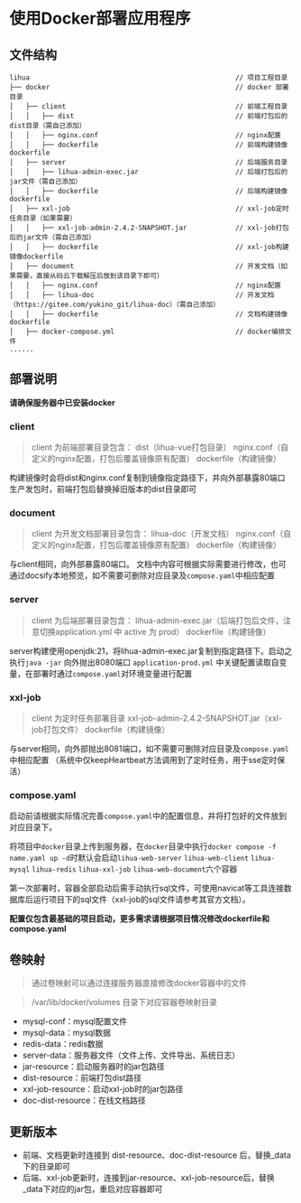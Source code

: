 # 使用Docker部署应用程序

## 文件结构
```
lihua                 	                                // 项目工程目录
├── docker                		                        // docker 部署目录
│   ├── client                                          // 前端工程目录
│   │   ├── dist	                                    // 前端打包后的dist目录（需自己添加）
│   │   ├── nginx.conf	                                // nginx配置
│   │   ├── dockerfile	                                // 前端构建镜像dockerfile
│   ├── server                                          // 后端服务目录
│   │   ├── lihua-admin-exec.jar	                    // 后端打包后的jar文件（需自己添加）
│   │   ├── dockerfile	             		            // 后端构建镜像dockerfile
│   ├── xxl-job                                         // xxl-job定时任务目录（如果需要）
│   │   ├── xxl-job-admin-2.4.2-SNAPSHOT.jar	        // xxl-job打包后的jar文件（需自己添加）
│   │   ├── dockerfile	                                // xxl-job构建镜像dockerfile
│   ├── document                                        // 开发文档（如果需要，直接从码云下载解压后放到该目录下即可）
│   │   ├── nginx.conf	                                // nginx配置
│   │   ├── lihua-doc	                                // 开发文档（https://gitee.com/yukino_git/lihua-doc）（需自己添加）
│   │   ├── dockerfile	                                // 文档构建镜像dockerfile
│   ├── docker-compose.yml                              // docker编排文件
......        
```
## 部署说明
**请确保服务器中已安装docker**

### client
> client 为前端部署目录包含：
> dist（lihua-vue打包目录）
> nginx.conf（自定义的nginx配置，打包后覆盖镜像原有配置）
> dockerfile（构建镜像）

构建镜像时会将dist和nginx.conf复制到镜像指定路径下，并向外部暴露80端口
生产发包时，前端打包后替换掉旧版本的dist目录即可

### document
> client 为开发文档部署目录包含：
> lihua-doc（开发文档）
> nginx.conf（自定义的nginx配置，打包后覆盖镜像原有配置）
> dockerfile（构建镜像）

与client相同，向外部暴露80端口。
文档中内容可根据实际需要进行修改，也可通过docsify本地预览，如不需要可删除对应目录及`compose.yaml`中相应配置

### server
> client 为后端部署目录包含：
> lihua-admin-exec.jar（后端打包后文件，注意切换application.yml 中 active 为 prod）
> dockerfile（构建镜像）

server构建使用openjdk:21，将lihua-admin-exec.jar复制到指定路径下。启动之执行`java -jar` 向外抛出8080端口
`application-prod.yml` 中关键配置读取自变量，在部署时通过`compose.yaml`对环境变量进行配置

### xxl-job
> client 为定时任务部署目录
> xxl-job-admin-2.4.2-SNAPSHOT.jar（xxl-job打包文件）
> dockerfile（构建镜像）

与server相同，向外部抛出8081端口，如不需要可删除对应目录及`compose.yaml`中相应配置
（系统中仅keepHeartbeat方法调用到了定时任务，用于sse定时保活）

### compose.yaml
启动前请根据实际情况完善`compose.yaml`中的配置信息，并将打包好的文件放到对应目录下。

将项目中`docker`目录上传到服务器，在`docker`目录中执行`docker compose -f name.yaml up -d`时默认会启动`lihua-web-server` `lihua-web-client` `lihua-mysql` `lihua-redis` `lihua-xxl-job` `lihua-web-document`六个容器

第一次部署时，容器全部启动后需手动执行sql文件，可使用navicat等工具连接数据库后运行项目下的sql文件（xxl-job的sql文件请参考其官方文档）。

**配置仅包含最基础的项目启动，更多需求请根据项目情况修改dockerfile和compose.yaml**

## 卷映射

> 通过卷映射可以通过连接服务器直接修改docker容器中的文件

> /var/lib/docker/volumes 目录下对应容器卷映射目录

- mysql-conf：mysql配置文件
- mysql-data：mysql数据
- redis-data：redis数据
- server-data：服务器文件（文件上传、文件导出、系统日志）
- jar-resource：启动服务器时的jar包路径
- dist-resource：前端打包dist路径
- xxl-job-resource：启动xxl-job时的jar包路径
- doc-dist-resource：在线文档路径



## 更新版本

- 前端、文档更新时连接到 dist-resource、doc-dist-resource 后，替换_data下的目录即可
- 后端、xxl-job更新时，连接到jar-resource、xxl-job-resource后，替换_data下对应的jar包，重启对应容器即可